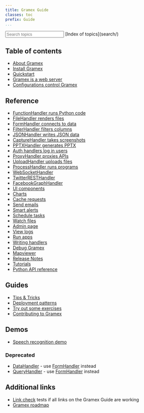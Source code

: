 ```yaml
---
title: Gramex Guide
classes: toc
prefix: Guide
...
```


<link rel="stylesheet" href="search/search.css?v=1">

<input type="search" id="search" placeholder="Search topics" data-url="search/searchindex.json">
[Index of topics](search/)
<script src="node_modules/lunr/lunr.js"></script>
<script src="search/search.js?v=8"></script>


## Table of contents

- [About Gramex](about/)
- [Install Gramex](install/)
- [Quickstart](quickstart/)
- [Gramex is a web server](server/)
- [Configurations control Gramex](config/)

## Reference

- [FunctionHandler runs Python code](functionhandler/)
- [FileHandler renders files](filehandler/)
- [FormHandler connects to data](formhandler/)
- [FilterHandler filters columns](filterhandler/)
- [JSONHandler writes JSON data](jsonhandler/)
- [CaptureHandler takes screenshots](capturehandler/)
- [PPTXHandler generates PPTX](pptxhandler/)
- [Auth handlers log in users](auth/)
- [ProxyHandler proxies APIs](proxyhandler/)
- [UploadHandler uploads files](uploadhandler/)
- [ProcessHandler runs programs](processhandler/)
- [WebSocketHandler](websockethandler/)
- [TwitterRESTHandler](twitterresthandler/)
- [FacebookGraphHandler](facebookgraphhandler/)
- [UI components](uicomponents/)
- [Charts](chart/)
- [Cache requests](cache/)
- [Send emails](email/)
- [Smart alerts](alert/)
- [Schedule tasks](scheduler/)
- [Watch files](watch/)
- [Admin page](admin/)
- [View logs](logviewer/)
- [Run apps](apps/)
- [Writing handlers](handlers/)
- [Debug Gramex](debug/)
- [Mapviewer](mapviewer/)
- [Release Notes](release/)
- [Tutorials](tutorials/)
- [Python API reference](https://learn.gramener.com/gramex/gramex.html)

## Guides

- [Tips & Tricks](tips/)
- [Deployment patterns](deploy/)
- [Try out some exercises](exercises/)
- [Contributing to Gramex](contributing/)

## Demos

- [Speech recognition demo](speech/)

### Deprecated

- [DataHandler](datahandler/) - use [FormHandler](formhandler/) instead
- [QueryHandler](queryhandler/) - use [FormHandler](formhandler/) instead

## Additional links

- [Link check](linkcheck/) tests if all links on the Gramex Guide are working
- [Gramex roadmap](https://docs.google.com/spreadsheets/d/1D2xScjMWl29JtuuVP7PlsLM3OPJuMBr0VNvzzoR4HwQ/edit#gid=885343597)
